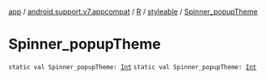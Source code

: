 [app](../../../index.md) / [android.support.v7.appcompat](../../index.md) / [R](../index.md) / [styleable](index.md) / [Spinner_popupTheme](./-spinner_popup-theme.md)

# Spinner_popupTheme

`static val Spinner_popupTheme: `[`Int`](https://kotlinlang.org/api/latest/jvm/stdlib/kotlin/-int/index.html)
`static val Spinner_popupTheme: `[`Int`](https://kotlinlang.org/api/latest/jvm/stdlib/kotlin/-int/index.html)